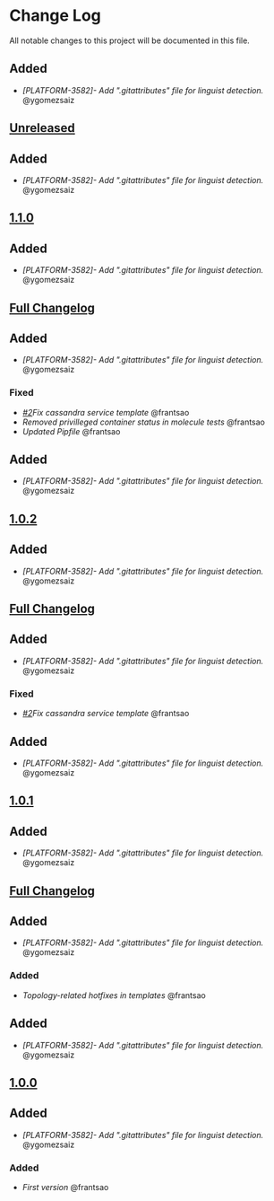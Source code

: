 # Change Log
All notable changes to this project will be documented in this file.


## Added
- *[PLATFORM-3582]- Add ".gitattributes" file for linguist detection.* @ygomezsaiz

## [Unreleased](https://github.com/idealista/cassandra_role/tree/develop)


## Added
- *[PLATFORM-3582]- Add ".gitattributes" file for linguist detection.* @ygomezsaiz

## [1.1.0](https://github.com/idealista/cassandra_role/tree/1.1.0)

## Added
- *[PLATFORM-3582]- Add ".gitattributes" file for linguist detection.* @ygomezsaiz

## [Full Changelog](https://github.com/idealista/cassandra_role/compare/1.1.0...1.0.2)

## Added
- *[PLATFORM-3582]- Add ".gitattributes" file for linguist detection.* @ygomezsaiz

### Fixed
- *[#2](https://github.com/idealista/cassandra_role/issues/6)Fix cassandra service template* @frantsao
- *Removed privilleged container status in molecule tests* @frantsao
- *Updated Pipfile* @frantsao



## Added
- *[PLATFORM-3582]- Add ".gitattributes" file for linguist detection.* @ygomezsaiz

## [1.0.2](https://github.com/idealista/cassandra_role/tree/1.0.2)

## Added
- *[PLATFORM-3582]- Add ".gitattributes" file for linguist detection.* @ygomezsaiz

## [Full Changelog](https://github.com/idealista/cassandra_role/compare/1.0.1...1.0.2)

## Added
- *[PLATFORM-3582]- Add ".gitattributes" file for linguist detection.* @ygomezsaiz

### Fixed
- *[#2](https://github.com/idealista/cassandra_role/issues/2)Fix cassandra service template* @frantsao



## Added
- *[PLATFORM-3582]- Add ".gitattributes" file for linguist detection.* @ygomezsaiz

## [1.0.1](https://github.com/idealista/cassandra_role/tree/1.0.1)

## Added
- *[PLATFORM-3582]- Add ".gitattributes" file for linguist detection.* @ygomezsaiz

## [Full Changelog](https://github.com/idealista/cassandra_role/compare/1.0.0...1.0.1)

## Added
- *[PLATFORM-3582]- Add ".gitattributes" file for linguist detection.* @ygomezsaiz

### Added
- *Topology-related hotfixes in templates* @frantsao


## Added
- *[PLATFORM-3582]- Add ".gitattributes" file for linguist detection.* @ygomezsaiz

## [1.0.0](https://github.com/idealista/cassandra_role/tree/1.0.0)

## Added
- *[PLATFORM-3582]- Add ".gitattributes" file for linguist detection.* @ygomezsaiz

### Added
- *First version* @frantsao
